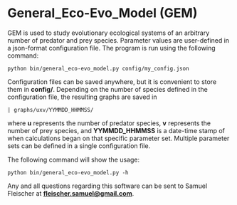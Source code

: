 General_Eco-Evo_Model (GEM)
==========================

GEM is used to study evolutionary ecological systems of an arbitrary number of predator and prey species.  Parameter values are user-defined in a json-format configuration file.  The program is run using the following command:

    python bin/general_eco-evo_model.py config/my_config.json

Configuration files can be saved anywhere, but it is convenient to store them in **config/**.  Depending on the number of species defined in the configuration file, the resulting graphs are saved in

    | graphs/uxv/YYMMDD_HHMMSS/

where **u** represents the number of predator species, **v** represents the number of prey species, and **YYMMDD_HHMMSS** is a date-time stamp of when calculations began on that specific parameter set.  Multiple parameter sets can be defined in a single configuration file.

The following command will show the usage:

    python bin/general_eco-evo_model.py -h

Any and all questions regarding this software can be sent to Samuel Fleischer at **fleischer.samuel@gmail.com**.
